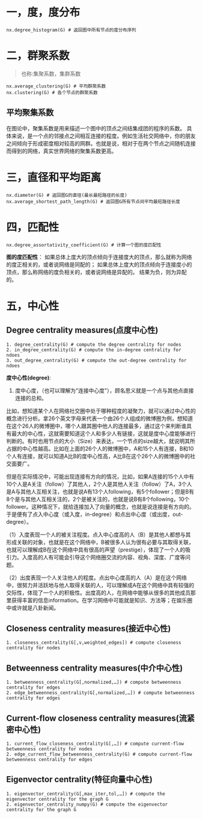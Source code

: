 # 一，度，度分布
```
nx.degree_histogram(G) # 返回图中所有节点的度分布序列
```

# 二，群聚系数
> 也称:集聚系数，集群系数
```
nx.average_clustering(G) # 平均群聚系数
nx.clustering(G) # 各个节点的群聚系数
```

## 平均聚集系数
在图论中，聚集系数是用来描述一个图中的顶点之间结集成团的程序的系数。
具体来说，是一个点的邻接点之间相互连接的程度。例如生活社交网络中，你的朋友之间倾向于形成密度相对较高的网群。也就是说，相对于在两个节点之间随机连接而得到的网络，真实世界网络的聚集系数更高。

# 三，直径和平均距离
```
nx.diameter(G) # 返回图G的直径(最长最短路径的长度)
nx.average_shortest_path_length(G) # 返回图G所有节点间平均最短路径长度
```

# 四，匹配性
```
nx.degree_assortativity_coefficient(G) # 计算一个图的度匹配性
```
**图的度匹配性**：
如果总体上度大的顶点倾向于连接度大的顶点，那么就称为网络的度正相关的，或者说网络是同配的；
如果总体上度大的顶点倾向于连接度小的顶点，那么称网络的度负相关的，或者说网络是异配的。
结果为负，则为异配的。

# 五，中心性
## Degree centrality measures(点度中心性)
```
1. degree_centrality(G) # compute the degree centrality for nodes
2. in_degree_centrality(G) # compute the in-degree centrality for ndoes
3. out_degree_centrality(G) # compute the out-degree centrality for ndoes
```
**度中心性(degree)**:
1. 度中心度，（也可以理解为"连接中心度"），顾名思义就是一个点与其他点直接连接的总和。

比如，想知道某个人在网络社交圈中处于哪种程度的凝聚力，就可以通过中心性的概念进行分析。拿26个英文字母来代表一个由26个人组成的微博圈为例，想知道在这个26人的微博圈中，哪个人跟其圈中他人的连接最多，通过这个来判断谁具有最大的中心性，这就需要知道这个人和多少人有链接，这就是度中心度能够进行判断的。有时也用节点的大小（Size）来表达，一个节点的size越大，就说明其所占据的中心性越高。比如在上面的26个人的微博圈中，A和15个人有连接，B和10个人有连接，就可以知道A比B的度中心性高，A比B在这个26个人的微博圈中的社交面要广。

但是在实际情况中，可能出现连接有方向的情况，比如，如果A连接的15个人中有10个人是A关注（follow）了其他人，2个人是其他人关注（follow）了A，3个人是A与其他人互相关注，也就是说A有13个人following，有5个follower；但是B有8个是与其他人互相关注的，2个是被关注的，也就是说B有8个following，10个follower。这种情况下，就给连接加入了向量的概念，也就是说连接是有方向的。于是便有了点入中心度（或入度，in-degree）和点出中心度（或出度，out-degree）。

（1）入度表现一个人的被关注程度。点入中心度高的人（B）是其他人都想与其形成关联的对象，也就是在这个网络中，B被很多人认为很有必要与其取得关联，也就可以理解成B在这个网络中具有很高的声望（prestige），体现了一个人的吸引力。入度高的人有可能会引导这个网络圈交流的内容、视角、深度、广度等问题。

（2）出度表现一个人关注他人的程度。点出中心度高的人（A）是在这个网络中，很努力并活跃地与他人取得关联的人，可以理解成A在这个网络中具有较强的交际性，体现了一个人的积极性。出度高的人，在网络中能够从很多的其他成员那里获得丰富的信息information。在学习网络中可能就是知识、方法等；在娱乐圈中或许就是八卦新闻。

## Closeness centrality measures(接近中心性)
```
1. closeness_centrality(G[,v,weighted_edges]) # compute closeness centrality for nodes
```
## Betweenness centrality measures(中介中心性)
```
1. betweenness_centrality(G[,normalized,…]) # compute betweenness centrality for edges
2. edge_betweenness_centrality(G[,normalized,…]) # compute betweenness centrality for edges
```
## Current-flow closeness centrality measures(流紧密中心性)
```
1. current_flow_closeness_centrality(G[,…]) # compute current-flow betweenness centrality for nodes
2. edge_current_flow_betweenness_centrality(G) # compute current-flow betweenness centrality for edges
```
## Eigenvector centrality(特征向量中心性)
```
1. eigenvector_centrality(G[,max_iter,tol,…]) # compute the eigenvector centrality for the graph G
2. eigenvector_centrality_numpy(G) # compute the eigenvector centrality for the graph G
```
